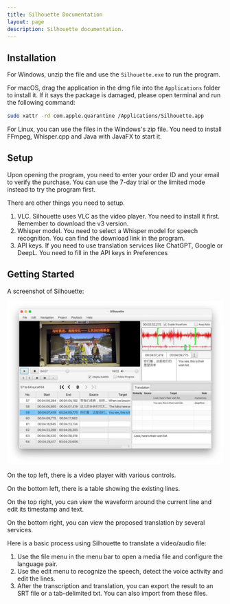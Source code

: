 ```yaml
---
title: Silhouette Documentation
layout: page
description: Silhouette documentation.
---
```


## Installation

For Windows, unzip the file and use the `Silhouette.exe` to run the program.

For macOS, drag the application in the dmg file into the `Applications` folder to install it. If it says the package is damaged, please open terminal and run the following command:

```bash
sudo xattr -rd com.apple.quarantine /Applications/Silhouette.app
```

For Linux, you can use the files in the Windows's zip file. You need to install FFmpeg, Whisper.cpp and Java with JavaFX to start it.


## Setup

Upon opening the program, you need to enter your order ID and your email to verify the purchase. You can use the 7-day trial or the limited mode instead to try the program first.


There are other things you need to setup.

1. VLC. Silhouette uses VLC as the video player. You need to install it first. Remember to download the v3 version.
2. Whisper model. You need to select a Whisper model for speech recognition. You can find the download link in the program.
3. API keys. If you need to use translation services like ChatGPT, Google or DeepL. You need to fill in the API keys in Preferences


## Getting Started

A screenshot of Silhouette:

![screenshot](/album/silhouette/screenshot_en.webp)

On the top left, there is a video player with various controls. 

On the bottom left, there is a table showing the existing lines. 

On the top right, you can view the waveform around the current line and edit its timestamp and text.

On the bottom right, you can view the proposed translation by several services.

Here is a basic process using Silhouette to translate a video/audio file:

1. Use the file menu in the menu bar to open a media file and configure the language pair.
2. Use the edit menu to recognize the speech, detect the voice activity and edit the lines.
3. After the transcription and translation, you can export the result to an SRT file or a tab-delimited txt. You can also import from these files.





